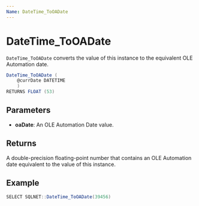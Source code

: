 ```yaml
---
Name: DateTime_ToOADate
---
```


# DateTime_ToOADate

`DateTime_ToOADate` converts the value of this instance to the equivalent OLE Automation date.

```csharp
DateTime_ToOADate (
	@currDate DATETIME
	)
RETURNS FLOAT (53)
```

## Parameters

 - **oaDate**: An OLE Automation Date value.

## Returns

A double-precision floating-point number that contains an OLE Automation date equivalent to the value of this instance.

## Example

```csharp
SELECT SQLNET::DateTime_ToOADate(39456)
```

